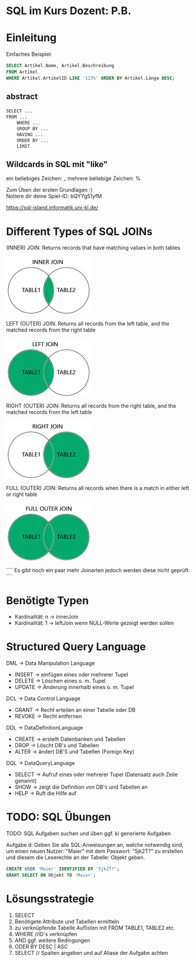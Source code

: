 # SQL im Kurs Dozent: P.B.

# Einleitung
Einfaches Beispiel:

````sql
SELECT Artikel.Name, Artikel.Beschreibung
FROM Artikel
WHERE Artikel.ArtikelID LIKE '123%' ORDER BY Artikel.Länge DESC;
````

## abstract
````
SELECT ...  
FROM ...  
    WHERE ...  
    GROUP BY ...  
    HAVING ...  
    ORDER BY ...  
    LIMIT   
````
## Wildcards in SQL mit "like"
ein beliebiges Zeichen: _
mehrere beliebige Zeichen: %

Zum Üben der ersten Grundlagen :)  
Notiere dir deine Spiel-ID: bQYYg51yfM

https://sql-island.informatik.uni-kl.de/

# Different Types of SQL JOINs

(INNER) JOIN: Returns records that have matching values in both tables

![alt innerJoin](img_inner_join.png)

LEFT (OUTER) JOIN: Returns all records from the left table, and the matched records from the right table

![alt leftOuterJoin](img_left_join.png)

RIGHT (OUTER) JOIN: Returns all records from the right table, and the matched records from the left table

![alt rightOuterJoin](img_right_join.png)

FULL (OUTER) JOIN: Returns all records when there is a match in either left or right table

![alt fullOuterJoin](img_full_outer_join.png)

´´´´
Es gibt noch ein paar mehr Joinarten jedoch werden diese nicht geprüft.
´´´´

# Benötigte Typen
- Kardinalität: n -> innerJoin
- Kardinalität: 1 -> leftJoin wenn NULL-Werte gezeigt werden sollen

# Structured Query Language
DML -> Data Manipulation Language
- INSERT -> einfügen eines oder mehrerer Tupel
- DELETE -> Löschen eines o. m. Tupel
- UPDATE -> Änderung innerhalb eines o. m. Tupel

DCL -> Data Control Language
- GRANT -> Recht erteilen an einer Tabelle oder DB
- REVOKE -> Recht entfernen

DDL -> DataDefinitionLanguage
- CREATE -> erstellt Datenbanken und Tabellen
- DROP -> Löscht DB's und Tabellen
- ALTER -> ändert DB'S und Tabellen (Foreign Key)

DQL -> DataQueryLanguage
- SELECT -> Aufruf eines oder mehrerer Tupel (Datensatz auch Zeile genannt)
- SHOW -> zeigt die Definition von DB's und Tabellen an
- HELP -> Ruft die Hilfe auf

# TODO: SQL Übungen

TODO: SQL Aufgaben suchen und üben ggf. ki generierte Aufgaben

Aufgabe d: Geben Sie alle SQL-Anweisungen an, welche notwendig sind, um einen neuen Nutzer: "Maier" mit dem Passwort: "5jk2T?" zu erstellen und diesem die Leserechte an der Tabelle: Objekt geben.
````SQL
CREATE USER 'Maier' IDENTIFIED BY '5jk2T?';
GRANT SELECT ON Objekt TO 'Maier';
````

# Lösungsstrategie
1. SELECT
2. Benötigete Attribute und Tabellen ermitteln
3. zu verknüpfende Tabelle Auflisten mit FROM TABLE1, TABLE2 etc.
4. WHERE //ID's verknüpfen
5. AND ggf. weitere Bedingungen
6. ODER BY DESC | ASC
7. SELECT // Spalten angeben und auf Aliase der Aufgabe achten
